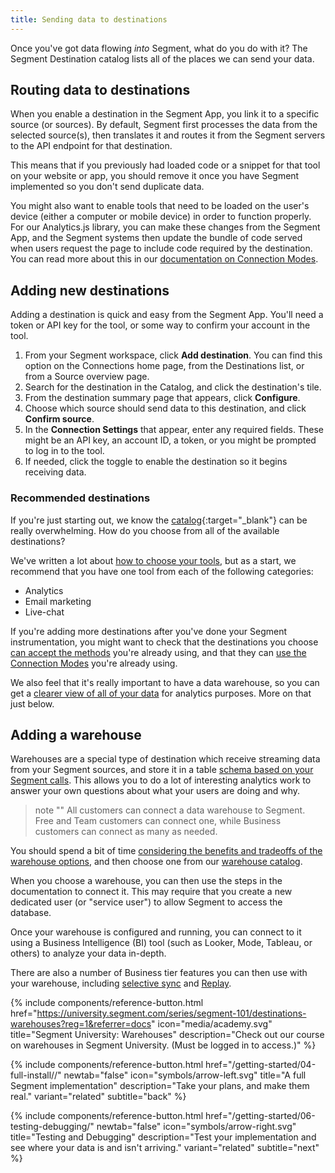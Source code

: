 ```yaml
---
title: Sending data to destinations
---
```


Once you've got data flowing _into_ Segment, what do you do with it? The Segment Destination catalog lists all of the places we can send your data.

## Routing data to destinations

When you enable a destination in the Segment App, you link it to a specific source (or sources). By default, Segment first processes the data from the selected source(s), then translates it and routes it from the Segment servers to the API endpoint for that destination.

This means that if you previously had loaded code or a snippet for that tool on your website or app, you should remove it once you have Segment implemented so you don't send duplicate data.

You might also want to enable tools that need to be loaded on the user's device (either a computer or mobile device) in order to function properly. For our Analytics.js library, you can make these changes from the Segment App, and the Segment systems then update the bundle of code served when users request the page to include code required by the destination. You can read more about this in our [documentation on Connection Modes](/docs/connections/destinations/#connection-modes).


## Adding new destinations

Adding a destination is quick and easy from the Segment App. You'll need a token or API key for the tool, or some way to confirm your account in the tool.

1. From your Segment workspace, click **Add destination**.
   You can find this option on the Connections home page, from the Destinations list, or from a Source overview page.
2. Search for the destination in the Catalog, and click the destination's tile.
3. From the destination summary page that appears, click **Configure**.
4. Choose which source should send data to this destination, and click **Confirm source**.
5. In the **Connection Settings** that appear, enter any required fields.
   These might be an API key, an account ID, a token, or you might be prompted to log in to the tool.
6. If needed, click the toggle to enable the destination so it begins receiving data.


### Recommended destinations

If you're just starting out, we know the [catalog](https://app.segment.com/catalog){:target="_blank"} can be really overwhelming. How do you choose from all of the available destinations?

We've written a lot about [how to choose your tools](https://segment.com/academy/choosing-stack/), but as a start, we recommend that you have one tool from each of the following categories:

- Analytics
- Email marketing
- Live-chat

If you're adding more destinations after you've done your Segment instrumentation, you might want to check that the destinations you choose [can accept the methods](/docs/connections/destinations/methods-compare/) you're already using, and that they can [use the Connection Modes](https://segment.com/docs/connections/destinations/cmodes-compare/) you're already using.

We also feel that it's really important to have a data warehouse, so you can get a [clearer view of all of your data](https://segment.com/academy/intro/when-to-use-sql-for-analysis/) for analytics purposes. More on that just below.

## Adding a warehouse

Warehouses are a special type of destination which receive streaming data from your Segment sources, and store it in a table [schema based on your Segment calls](/docs/connections/storage/warehouses/schema/). This allows you to do a lot of interesting analytics work to answer your own questions about what your users are doing and why.

> note ""
> All customers can connect a data warehouse to Segment. Free and Team customers can connect one, while Business customers can connect as many as needed.

You should spend a bit of time [considering the benefits and tradeoffs of the warehouse options](https://segment.com/academy/choosing-stack/how-to-choose-the-right-data-warehouse/), and then choose one from our [warehouse catalog](/docs/connections/storage/catalog/).

When you choose a warehouse, you can then use the steps in the documentation to connect it. This may require that you create a new dedicated user (or "service user") to allow Segment to access the database.

Once your warehouse is configured and running, you can connect to it using a Business Intelligence (BI) tool (such as Looker, Mode, Tableau, or others) to analyze your data in-depth.

There are also a number of Business tier features you can then use with your warehouse, including [selective sync](/docs/connections/storage/warehouses/warehouse-syncs/#warehouse-selective-sync) and [Replay](/docs/guides/what-is-replay/).



{% include components/reference-button.html href="https://university.segment.com/series/segment-101/destinations-warehouses?reg=1&referrer=docs" icon="media/academy.svg" title="Segment University: Warehouses" description="Check out our course on warehouses in Segment University. (Must be logged in to access.)" %}



<div class="double">
  {% include components/reference-button.html href="/getting-started/04-full-install//" newtab="false" icon="symbols/arrow-left.svg" title="A full Segment implementation" description="Take your plans, and make them real." variant="related" subtitle="back" %}

  {% include components/reference-button.html href="/getting-started/06-testing-debugging/" newtab="false" icon="symbols/arrow-right.svg" title="Testing and Debugging" description="Test your implementation and see where your data is and isn't arriving." variant="related" subtitle="next" %}
</div>
